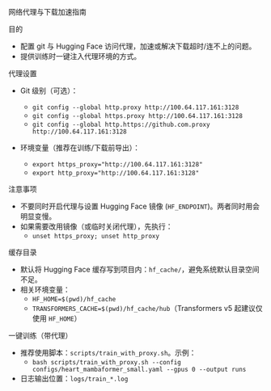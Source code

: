 网络代理与下载加速指南

目的
- 配置 git 与 Hugging Face 访问代理，加速或解决下载超时/连不上的问题。
- 提供训练时一键注入代理环境的方式。

代理设置
- Git 级别（可选）：
  - `git config --global http.proxy http://100.64.117.161:3128`
  - `git config --global https.proxy http://100.64.117.161:3128`
  - `git config --global http.https://github.com.proxy http://100.64.117.161:3128`

- 环境变量（推荐在训练/下载前导出）：
  - `export https_proxy="http://100.64.117.161:3128"`
  - `export http_proxy="http://100.64.117.161:3128"`

注意事项
- 不要同时开启代理与设置 Hugging Face 镜像 (`HF_ENDPOINT`)。两者同时用会明显变慢。
- 如果需要改用镜像（或临时关闭代理），先执行：
  - `unset https_proxy; unset http_proxy`

缓存目录
- 默认将 Hugging Face 缓存写到项目内：`hf_cache/`，避免系统默认目录空间不足。
- 相关环境变量：
  - `HF_HOME=$(pwd)/hf_cache`
  - `TRANSFORMERS_CACHE=$(pwd)/hf_cache/hub`（Transformers v5 起建议仅使用 `HF_HOME`）

一键训练（带代理）
- 推荐使用脚本：`scripts/train_with_proxy.sh`。示例：
  - `bash scripts/train_with_proxy.sh --config configs/heart_mambaformer_small.yaml --gpus 0 --output runs`
- 日志输出位置：`logs/train_*.log`

